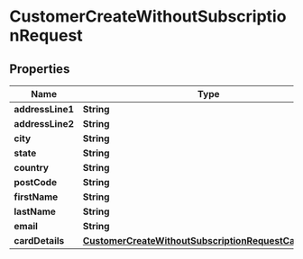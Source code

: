 

# CustomerCreateWithoutSubscriptionRequest


## Properties

| Name | Type | Description | Notes |
|------------ | ------------- | ------------- | -------------|
|**addressLine1** | **String** |  |  |
|**addressLine2** | **String** |  |  [optional] |
|**city** | **String** |  |  |
|**state** | **String** |  |  |
|**country** | **String** |  |  |
|**postCode** | **String** |  |  |
|**firstName** | **String** |  |  |
|**lastName** | **String** |  |  |
|**email** | **String** |  |  |
|**cardDetails** | [**CustomerCreateWithoutSubscriptionRequestCardDetails**](CustomerCreateWithoutSubscriptionRequestCardDetails.md) |  |  [optional] |



